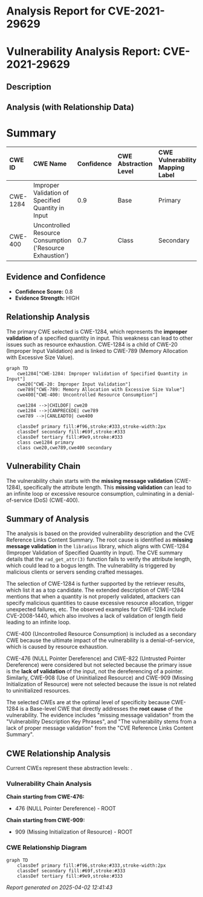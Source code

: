 # Analysis Report for CVE-2021-29629

# Vulnerability Analysis Report: CVE-2021-29629

## Description



## Analysis (with Relationship Data)

# Summary
| CWE ID    | CWE Name                                                        | Confidence | CWE Abstraction Level | CWE Vulnerability Mapping Label | CWE-Vulnerability Mapping Notes |
| :--------- | :-------------------------------------------------------------- | :--------- | :-------------------- | :------------------------------ | :------------------------------ |
| CWE-1284  | Improper Validation of Specified Quantity in Input            | 0.9        | Base                  | Primary                         | Allowed                       |
| CWE-400 |Uncontrolled Resource Consumption ('Resource Exhaustion') | 0.7        | Class                  | Secondary                         | Allowed                       |

## Evidence and Confidence

*   **Confidence Score:** 0.8
*   **Evidence Strength:** HIGH

## Relationship Analysis
The primary CWE selected is CWE-1284, which represents the **improper validation** of a specified quantity in input. This weakness can lead to other issues such as resource exhaustion. CWE-1284 is a child of CWE-20 (Improper Input Validation) and is linked to CWE-789 (Memory Allocation with Excessive Size Value).

```mermaid
graph TD
    cwe1284["CWE-1284: Improper Validation of Specified Quantity in Input"]
    cwe20["CWE-20: Improper Input Validation"]
    cwe789["CWE-789: Memory Allocation with Excessive Size Value"]
    cwe400["CWE-400: Uncontrolled Resource Consumption"]
    
    cwe1284 -->|CHILDOF| cwe20
    cwe1284 -->|CANPRECEDE| cwe789
    cwe789 -->|CANLEADTO| cwe400
    
    classDef primary fill:#f96,stroke:#333,stroke-width:2px
    classDef secondary fill:#69f,stroke:#333
    classDef tertiary fill:#9e9,stroke:#333
    class cwe1284 primary
    class cwe20,cwe789,cwe400 secondary
```

## Vulnerability Chain
The vulnerability chain starts with the **missing message validation** (CWE-1284), specifically the attribute length. This **missing validation** can lead to an infinite loop or excessive resource consumption, culminating in a denial-of-service (DoS) (CWE-400).

## Summary of Analysis
The analysis is based on the provided vulnerability description and the CVE Reference Links Content Summary. The root cause is identified as **missing message validation** in the `libradius` library, which aligns with CWE-1284 (Improper Validation of Specified Quantity in Input). The CVE summary details that the `rad_get_attr(3)` function fails to verify the attribute length, which could lead to a bogus length. The vulnerability is triggered by malicious clients or servers sending crafted messages.

The selection of CWE-1284 is further supported by the retriever results, which list it as a top candidate. The extended description of CWE-1284 mentions that when a quantity is not properly validated, attackers can specify malicious quantities to cause excessive resource allocation, trigger unexpected failures, etc. The observed examples for CWE-1284 include CVE-2008-1440, which also involves a lack of validation of length field leading to an infinite loop.

CWE-400 (Uncontrolled Resource Consumption) is included as a secondary CWE because the ultimate impact of the vulnerability is a denial-of-service, which is caused by resource exhaustion.

CWE-476 (NULL Pointer Dereference) and CWE-822 (Untrusted Pointer Dereference) were considered but not selected because the primary issue is the **lack of validation** of the input, not the dereferencing of a pointer. Similarly, CWE-908 (Use of Uninitialized Resource) and CWE-909 (Missing Initialization of Resource) were not selected because the issue is not related to uninitialized resources.

The selected CWEs are at the optimal level of specificity because CWE-1284 is a Base-level CWE that directly addresses the **root cause** of the vulnerability.
The evidence includes "missing message validation" from the "Vulnerability Description Key Phrases", and "The vulnerability stems from a lack of proper message validation" from the "CVE Reference Links Content Summary".


## CWE Relationship Analysis

Current CWEs represent these abstraction levels: .


### Vulnerability Chain Analysis

**Chain starting from CWE-476:**
- 476 (NULL Pointer Dereference) - ROOT


**Chain starting from CWE-909:**
- 909 (Missing Initialization of Resource) - ROOT



### CWE Relationship Diagram

```mermaid
graph TD
    classDef primary fill:#f96,stroke:#333,stroke-width:2px
    classDef secondary fill:#69f,stroke:#333
    classDef tertiary fill:#9e9,stroke:#333
```



*Report generated on 2025-04-02 12:41:43*
